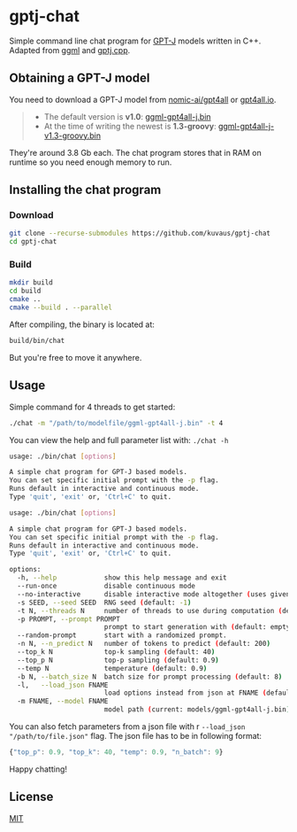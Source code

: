 # gptj-chat
Simple command line chat program for [GPT-J](https://en.wikipedia.org/wiki/GPT-J) models written in C++. Adapted from [ggml](https://github.com/ggerganov/ggml/) and [gptj.cpp](https://github.com/marella/gptj.cpp/).

## Obtaining a  GPT-J model
You need to download a GPT-J model from [nomic-ai/gpt4all](https://github.com/nomic-ai/gpt4all) or [gpt4all.io](https://gpt4all.io/).


>- The default version is **v1.0**: [ggml-gpt4all-j.bin](https://gpt4all.io/models/ggml-gpt4all-j.bin)
>- At the time of writing the newest is **1.3-groovy**: [ggml-gpt4all-j-v1.3-groovy.bin](https://gpt4all.io/models/ggml-gpt4all-j-v1.3-groovy.bin)

They're around 3.8 Gb each. The chat program stores that in RAM on runtime so you need enough memory to run.
## Installing the chat program
### Download

```sh
git clone --recurse-submodules https://github.com/kuvaus/gptj-chat
cd gptj-chat
```

### Build

```sh
mkdir build
cd build
cmake ..
cmake --build . --parallel
```

After compiling, the binary is located at:

```sh
build/bin/chat
```
But you're free to move it anywhere.

## Usage

Simple command for 4 threads to get started:
```sh
./chat -m "/path/to/modelfile/ggml-gpt4all-j.bin" -t 4
```

You can view the help and full parameter list with:
`
./chat -h
`


```sh
usage: ./bin/chat [options]

A simple chat program for GPT-J based models.
You can set specific initial prompt with the -p flag.
Runs default in interactive and continuous mode.
Type 'quit', 'exit' or, 'Ctrl+C' to quit.

usage: ./bin/chat [options]

A simple chat program for GPT-J based models.
You can set specific initial prompt with the -p flag.
Runs default in interactive and continuous mode.
Type 'quit', 'exit' or, 'Ctrl+C' to quit.

options:
  -h, --help            show this help message and exit
  --run-once            disable continuous mode
  --no-interactive      disable interactive mode altogether (uses given prompt only)
  -s SEED, --seed SEED  RNG seed (default: -1)
  -t N, --threads N     number of threads to use during computation (default: 4)
  -p PROMPT, --prompt PROMPT
                        prompt to start generation with (default: empty)
  --random-prompt       start with a randomized prompt.
  -n N, --n_predict N   number of tokens to predict (default: 200)
  --top_k N             top-k sampling (default: 40)
  --top_p N             top-p sampling (default: 0.9)
  --temp N              temperature (default: 0.9)
  -b N, --batch_size N  batch size for prompt processing (default: 8)
  -l,   --load_json FNAME
                        load options instead from json at FNAME (default: empty/no)
  -m FNAME, --model FNAME
                        model path (current: models/ggml-gpt4all-j.bin)
```

You can also fetch parameters from a json file with r  `--load_json "/path/to/file.json"` flag. The json file has to be in following format:

```javascript
{"top_p": 0.9, "top_k": 40, "temp": 0.9, "n_batch": 9}
```
Happy chatting!

## License

[MIT](https://github.com/kuvaus/gptj-chat/blob/main/LICENSE)
